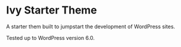 # Ivy Starter Theme

A starter them built to jumpstart the development of WordPress sites.

Tested up to WordPress version 6.0.

